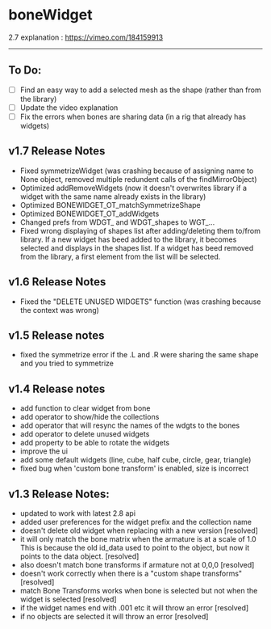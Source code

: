 # boneWidget

2.7 explanation : https://vimeo.com/184159913

----------
## To Do:
- [ ] Find an easy way to add a selected mesh as the shape (rather than from the library)
- [ ] Update the video explanation
- [ ] Fix the errors when bones are sharing data (in a rig that already has widgets)

## v1.7 Release Notes
* Fixed symmetrizeWidget (was crashing because of assigning name to None object, removed multiple redundent calls of the findMirrorObject)
* Optimized addRemoveWidgets (now it doesn't overwrites library if a widget with the same name already exists in the library)
* Optimized BONEWIDGET_OT_matchSymmetrizeShape
* Optimized BONEWIDGET_OT_addWidgets
* Changed prefs from WDGT_ and WDGT_shapes to WGT_...
* Fixed wrong displaying of shapes list after adding/deleting them to/from library. If a new widget has beed added to the library, it becomes selected and displays in the
  shapes list. If a widget has beed removed from the library, a first element from the list will be selected.

## v1.6 Release Notes
* Fixed the "DELETE UNUSED WIDGETS" function (was crashing because the context was wrong)


## v1.5 Release notes
* fixed the symmetrize error if the .L and .R were sharing the same shape and you tried to symmetrize


## v1.4 Release notes
* add function to clear widget from bone
* add operator to show/hide the collections
* add operator that will resync the names of the wdgts to the bones
* add operator to delete unused widgets
* add property to be able to rotate the widgets
* improve the ui
* add some default widgets (line, cube, half cube, circle, gear, triangle)
* fixed bug when 'custom bone transform' is enabled, size is incorrect

## v1.3 Release Notes:
* updated to work with latest 2.8 api
* added user preferences for the widget prefix and the collection name
* doesn't delete old widget when replacing with a new version [resolved]
* it will only match the bone matrix when the armature is at a scale of 1.0  This is because the old id_data used to point to the object, but now it points to the data object. [resolved]
* also doesn't match bone transforms if armature not at 0,0,0 [resolved]
* doesn't work correctly when there is a "custom shape transforms" [resolved]
* match Bone Transforms works when bone is selected but not when the widget is selected [resolved]
* if the widget names end with .001 etc it will throw an error [resolved]
* if no objects are selected it will throw an error [resolved]
